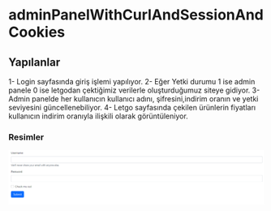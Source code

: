 # adminPanelWithCurlAndSessionAndCookies

## Yapılanlar

1- Login sayfasında giriş işlemi yapılıyor.
2- Eğer Yetki durumu 1 ise admin panele 0 ise letgodan çektiğimiz verilerle oluşturduğumuz siteye gidiyor.
3- Admin panelde her kullanıcın kullanıcı adını, şifresini,indirim oranın ve yetki seviyesini güncellenebiliyor.
4- Letgo sayfasında çekilen ürünlerin fiyatları kullanıcın indirim oranıyla ilişkili olarak görüntüleniyor.

### Resimler

![ss1](./img/ss1.PNG)
